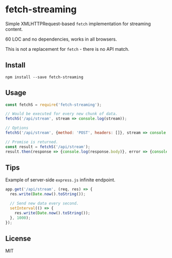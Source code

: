 # fetch-streaming

Simple XMLHTTPRequest-based `fetch` implementation for streaming content.

60 LOC and no dependencies, works in all browsers.

This is not a replacement for `fetch` - there is no API match.

## Install

`npm install --save fetch-streaming`

## Usage

```javascript
const fetchS = require('fetch-streaming');

// Would be executed for every new chunk of data.
fetchS('/api/stream', stream => console.log(stream));

// Options
fetchS('/api/stream', {method: 'POST', headers: []}, stream => console.log(stream));

// Promise is returned.
const result = fetchS('/api/stream');
result.then(response => {console.log(response.body)}, error => {console.error(error)})
```

## Tips

Example of server-side `express.js` infinite endpoint.

```javascript
app.get('/api/stream', (req, res) => {
  res.write(Date.now().toString());

  // Send new data every second.
  setInterval(() => {
    res.write(Date.now().toString());
  }, 1000);
});
```

## License

MIT
